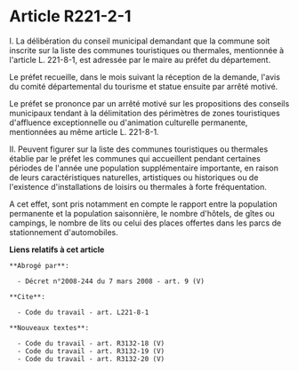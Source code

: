# Article R221-2-1

I.  La délibération du conseil municipal demandant que la commune soit inscrite sur la liste des communes touristiques ou
thermales, mentionnée à l'article L. 221-8-1, est adressée par le maire au préfet du département.

Le préfet recueille, dans le mois suivant la réception de la demande, l'avis du comité départemental du tourisme et statue
ensuite par arrêté motivé.

Le préfet se prononce par un arrêté motivé sur les propositions des conseils municipaux tendant à la délimitation des
périmètres de zones touristiques d'affluence exceptionnelle ou d'animation culturelle permanente, mentionnées au même article
L. 221-8-1.

II.  Peuvent figurer sur la liste des communes touristiques ou thermales établie par le préfet les communes qui accueillent
pendant certaines périodes de l'année une population supplémentaire importante, en raison de leurs caractéristiques
naturelles, artistiques ou historiques ou de l'existence d'installations de loisirs ou thermales à forte fréquentation.

A cet effet, sont pris notamment en compte le rapport entre la population permanente et la population saisonnière, le nombre
d'hôtels, de gîtes ou campings, le nombre de lits ou celui des places offertes dans les parcs de stationnement d'automobiles.

**Liens relatifs à cet article**

	**Abrogé par**:

	  - Décret n°2008-244 du 7 mars 2008 - art. 9 (V)

	**Cite**:

	  - Code du travail - art. L221-8-1

	**Nouveaux textes**:

	  - Code du travail - art. R3132-18 (V)
	  - Code du travail - art. R3132-19 (V)
	  - Code du travail - art. R3132-20 (V)
